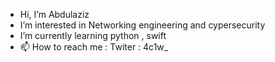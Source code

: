 - Hi, I’m Abdulaziz
- I’m interested in Networking engineering and cypersecurity 
- I’m currently learning python , swift
- 📫 How to reach me : Twiter : 4c1w_

<!---
azooz7575/azooz7575 is a ✨ special ✨ repository because its `README.md` (this file) appears on your GitHub profile.
You can click the Preview link to take a look at your changes.
--->
